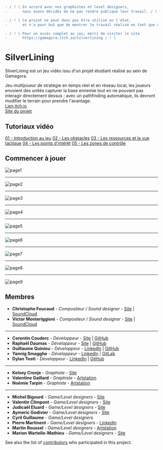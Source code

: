```Diff
- / ! \ En accord avec nos graphistes et level designers, 
-       nous avons décidés de ne pas rendre publique leur travail. / ! \

- / ! \ Ce projet ne peut donc pas être utilisé en l'état,
-       et n'a pour but que de montrer le travail réalisé en tant que développeur. / ! \

- / ! \ Pour un accès complet au jeu, merci de visiter le site 
-       https://gamagora.itch.io/silverlining / ! \
```


# SilverLining

SilverLining est un jeu vidéo issu d'un projet étudiant réalisé au sein de Gamagora.

Jeu multijoueur de stratégie en temps réel et en réseau local, les joueurs envoient des unités capturer la base ennemie tout en ne pouvant pas interagir directement dessus ; avec un pathfinding automatique, ils devront modifier le terrain pour prendre l'avantage.
<br />
[Lien itch.io](https://gamagora.itch.io/silverlining)
<br />
[Site du projet](https://silverlininggame.wixsite.com/home)

## Tutoriaux vidéo
[01 - Introduction au jeu](https://youtu.be/6BPZxvs49DQ)
[02 - Les obstacles](https://youtu.be/DVfm-BCqKwM)
[03 - Les ressources et la vue tactique](https://youtu.be/c4ZSQTJGswY)
[04 - Les points d'intérêt](https://youtu.be/D9-HWTkAG_s)
[05 - Les zones de contrôle](https://youtu.be/BrhZZgsrRuo)

## Commencer à jouer

![page1](https://framapic.org/nBieaNGk6lpe/l3LIw3YXYw0g.jpg)
***
![page2](https://framapic.org/VW5iNTTigtOq/OtSNjjkL9eMX.jpg)
***
![page3](https://framapic.org/YNPkJkHrTvi8/ABfemu1u8paO.jpg)
***
![page4](https://framapic.org/fBDzR8YjafDM/j6xKtUHafZpn.jpg)
***
![page5](https://framapic.org/nBhxm6QuReKx/U04NJ0yuzbPj.jpg)
***
![page6](https://framapic.org/aYUmfRhK0cPh/EGfgOjFNtlyt.jpg)
***
![page7](https://framapic.org/JXAoQ5xLgoNk/NPwSn2IXKUJO.jpg)
***
![page8](https://framapic.org/qQsU6accBIZx/zTUOyLA3jdpN.jpg)
***
![page9](https://framapic.org/0CppexZpWPTa/8bxyfPbWMuPu.jpg)

## Membres

* **Christophe Foucaud** - *Compositeur / Sound designer* - [Site](www.krisalied-compositions.com) | [SoundCloud](https://soundcloud.com/user-336343876)
* **Victor Monteriggioni** - *Compositeur / Sound designer* - [Site](https://www.victor-monteriggioni.com) | [SoundCloud](https://soundcloud.com/victor-monteragioni)
***
* **Corentin Couderc** - *Développeur* - [Site](http://www.corentincouderc.com/html/FR/home_FR.html) | [GitHub](https://github.com/CorentinCouderc)
* **Raphaël Daumas** - *Développeur* - [Site](http://www.raphdaumas.wix.com/portfolio) | [GitHub](https://github.com/Marsgames)
* **Guillaume Quiniou** - *Développeur* - [LinkedIn](https://www.linkedin.com/in/guillaume-quiniou-8a3b7a128/) | [GitHub](https://github.com/Oriik)
* **Yannig Smagghe** - *Développeur* - [LinkedIn](https://www.linkedin.com/in/yannig-smagghe-b18a30119/) | [GitLab](https://gitlab.com/YannigSmagghe)
* **Dylan Tosti** - *Développeur* - [LinkedIn](https://www.linkedin.com/in/dylan-tosti-635471144/) | [GitHub](https://github.com/ToDylan)
***
* **Kelsey Cronje** - *Graphiste* - [Site](http://www.kelseycronjeart.com/)
* **Valentine Gaillard** - *Graphiste* - [Artstation](https://www.artstation.com/ardal)
* **Noémie Tarpin** - *Graphiste* - [Artstation](https://www.artstation.com/noemietarpin)
***
* **Michel Bigourd** - *Game/Level designers* - [Site](https://bigourdmichel.wixsite.com/bigourd-michel)
* **Valentin Climpont** - *Game/Level designers* - [Site](https://valentinclimpont.wixsite.com/portfolio)
* **Judicaël Eluard** - *Game/Level designers* - [Site](https://judicaeleluard.com/)
* **Aymeric Godivier** - *Game/Level designers* - [Site](https://www.aymeric-godivier.com/)
* **Cyril Guillaume** - *Game/Level designers*
* **Pierre Martinent** - *Game/Level designers* - [LinkedIn](https://www.linkedin.com/in/pierre-martinent-2145a3179/)
* **Martin Roussel** - *Game/Level designers* - [Artstation](https://didasild.artstation.com/albums/1005997)
* **Marion Wartelle-Mathieu** - *Game/Level designers* - [Site](https://wmmarion.wixsite.com/gamedesign)
 

See also the list of [contributors](https://github.com/Marsgames/SilverLining/graphs/contributors) who participated in this project.
